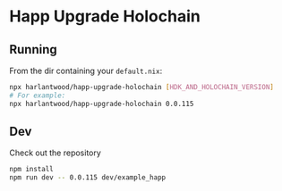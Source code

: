 # Happ Upgrade Holochain

## Running

From the dir containing your `default.nix`:

```sh
npx harlantwood/happ-upgrade-holochain [HDK_AND_HOLOCHAIN_VERSION]
# For example:
npx harlantwood/happ-upgrade-holochain 0.0.115
```

## Dev

Check out the repository

```sh
npm install
npm run dev -- 0.0.115 dev/example_happ
```
